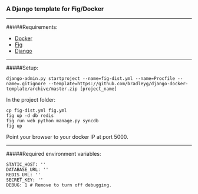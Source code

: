 ### A Django template for Fig/Docker

---
#####Requirements:
- [Docker](https://www.docker.io/)
- [Fig](http://www.fig.sh/install.html)
- [Django](https://www.djangoproject.com/)

***
#####Setup:
```shell
django-admin.py startproject --name=fig-dist.yml --name=Procfile --name=.gitignore --template=https://github.com/bradleyg/django-docker-template/archive/master.zip [project_name]
```
In the project folder:
```shell
cp fig-dist.yml fig.yml
fig up -d db redis
fig run web python manage.py syncdb
fig up
```
Point your browser to your docker IP at port 5000.
***
#####Required environment variables:
```shell
STATIC_HOST: ''
DATABASE_URL: ''
REDIS_URL: ''
SECRET_KEY: ''
DEBUG: 1 # Remove to turn off debugging.
```
